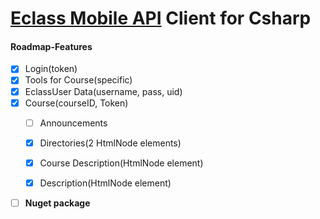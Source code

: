 # [Eclass Mobile API](https://dev.openeclass.org/projects/openeclass/wiki/%CE%A7%CF%81%CE%AE%CF%83%CE%B7_%CF%84%CE%BF%CF%85_Mobile_API) Client for Csharp
#### Roadmap-Features

- [x] Login(token)
- [x] Tools for Course(specific)
- [x] EclassUser Data(username, pass, uid)
- [x] Course(courseID, Token)
	- [ ] Announcements

	- [x] Directories(2 HtmlNode elements)
    
    - [x] Course Description(HtmlNode element)
    
    - [x] Description(HtmlNode element)
- [ ] **Nuget package**
